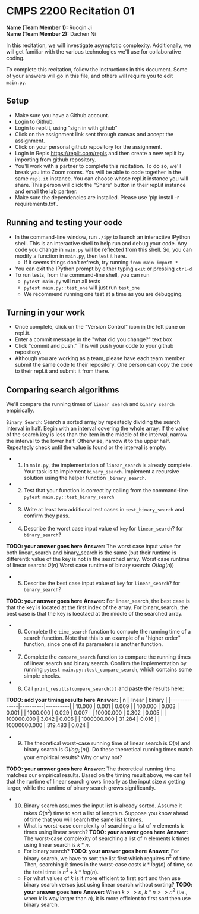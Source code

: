 # CMPS 2200  Recitation 01

**Name (Team Member 1):** Ruoqin Ji  
**Name (Team Member 2):** Dachen Ni

In this recitation, we will investigate asymptotic complexity. Additionally, we will get familiar with the various technologies we'll use for collaborative coding.

To complete this recitation, follow the instructions in this document. Some of your answers will go in this file, and others will require you to edit `main.py`.


## Setup
- Make sure you have a Github account.
- Login to Github.
- Login to repl.it, using "sign in with github"
- Click on the assignment link sent through canvas and accept the assignment. 
- Click on your personal github repository for the assignment.
- Login in Repls https://replit.com/repls and then create a new replit by importing from github repository.
- You'll work with a partner to complete this recitation. To do so, we'll break you into Zoom rooms. You will be able to code together in the same `repl.it` instance. You can choose whose repl.it instance you will share. This person will click the "Share" button in their repl.it instance and email the lab partner.
- Make sure the dependencies are installed. Please use 'pip install -r requirements.txt'.

## Running and testing your code
- In the command-line window, run `./ipy` to launch an interactive IPython shell. This is an interactive shell to help run and debug your code. Any code you change in `main.py` will be reflected from this shell. So, you can modify a function in `main.py`, then test it here.
  + If it seems things don't refresh, try running `from main import *`
- You can exit the IPython prompt by either typing `exit` or pressing `ctrl-d`
- To run tests, from the command-line shell, you can run
  + `pytest main.py` will run all tests
  + `pytest main.py::test_one` will just run `test_one`
  + We recommend running one test at a time as you are debugging.

## Turning in your work

- Once complete, click on the "Version Control" icon in the left pane on repl.it.
- Enter a commit message in the "what did you change?" text box
- Click "commit and push." This will push your code to your github repository.
- Although you are working as a team, please have each team member submit the same code to their repository. One person can copy the code to their repl.it and submit it from there.

## Comparing search algorithms

We'll compare the running times of `linear_search` and `binary_search` empirically.

`Binary Search`: Search a sorted array by repeatedly dividing the search interval in half. Begin with an interval covering the whole array. If the value of the search key is less than the item in the middle of the interval, narrow the interval to the lower half. Otherwise, narrow it to the upper half. Repeatedly check until the value is found or the interval is empty.

- 1. In `main.py`, the implementation of `linear_search` is already complete. Your task is to implement `binary_search`. Implement a recursive solution using the helper function `_binary_search`. 

- 2. Test that your function is correct by calling from the command-line `pytest main.py::test_binary_search`

- 3. Write at least two additional test cases in `test_binary_search` and confirm they pass.

- 4. Describe the worst case input value of `key` for `linear_search`? for `binary_search`? 

**TODO: your answer goes here**
**Answer:**  The worst case input value for both linear_search and binary_search is the same (but their runtime is different): value of the key is not in the searched array. 
Worst case runtime of linear search: $O(n)$
Worst case runtime of binary search: $O(log(n))$

- 5. Describe the best case input value of `key` for `linear_search`? for `binary_search`? 

**TODO: your answer goes here**
**Answer:** For linear_search, the best case is that the key is located at the first index of the array. For binary_search, the best case is that the key is loectaed at the middle of the searched array.

- 6. Complete the `time_search` function to compute the running time of a search function. Note that this is an example of a "higher order" function, since one of its parameters is another function.

- 7. Complete the `compare_search` function to compare the running times of linear search and binary search. Confirm the implementation by running `pytest main.py::test_compare_search`, which contains some simple checks.

- 8. Call `print_results(compare_search())` and paste the results here:

**TODO: add your timing results here**
**Answer:** 
|            n |   linear |   binary |
|--------------|----------|----------|
|       10.000 |    0.001 |    0.009 |
|      100.000 |    0.003 |    0.001 |
|     1000.000 |    0.029 |    0.007 |
|    10000.000 |    0.302 |    0.005 |
|   100000.000 |    3.042 |    0.006 |
|  1000000.000 |   31.284 |    0.016 |
| 10000000.000 |  319.483 |    0.024 |

- 9. The theoretical worst-case running time of linear search is $O(n)$ and binary search is $O(log_2(n))$. Do these theoretical running times match your empirical results? Why or why not?

**TODO: your answer goes here**
**Answer:** The theoretical running time matches our empirical results. Based on the timing result above, we can tell that the runtime of linear search grows linearly as the input size $n$ getting larger, while the runtime of binary search grows significantly.

- 10. Binary search assumes the input list is already sorted. Assume it takes $\Theta(n^2)$ time to sort a list of length $n$. Suppose you know ahead of time that you will search the same list $k$ times. 
  + What is worst-case complexity of searching a list of $n$ elements $k$ times using linear search? **TODO: your answer goes here**
  **Answer:** The worst-case complexity of searching a list of $n$ elements k times using linear search is $k*n$.
  + For binary search? **TODO: your answer goes here**
  **Answer:** For binary search, we have to sort the list first which requires $n^2$ of time. Then, searching $k$ times in the worst-case costs $k* log(n)$ of time, so the total time is $n^2 + k*log(n)$.
  + For what values of $k$ is it more efficient to first sort and then use binary search versus just using linear search without sorting? **TODO: your answer goes here**
  **Answer:** When $k >> n$, $k*n >> n^2$ (i.e., when $k$ is way larger than $n$), it is more efficient to first sort then use binary search.